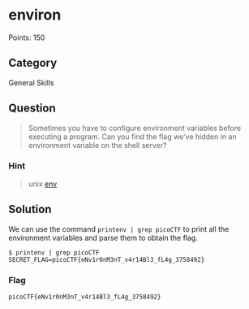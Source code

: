 # environ
Points: 150

## Category
General Skills

## Question
>Sometimes you have to configure environment variables before executing a program. Can you find the flag we've hidden in an environment variable on the shell server?

### Hint
>unix [env](https://www.tutorialspoint.com/unix/unix-environment.htm)

## Solution
We can use the command `printenv | grep picoCTF` to print all the environment variables and parse them to obtain the flag.
 ```
 $ printenv | grep picoCTF
 SECRET_FLAG=picoCTF{eNv1r0nM3nT_v4r14Bl3_fL4g_3758492}
```

### Flag
`picoCTF{eNv1r0nM3nT_v4r14Bl3_fL4g_3758492}`